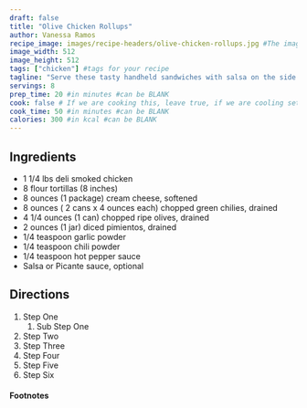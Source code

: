 ```yaml
---
draft: false
title: "Olive Chicken Rollups"
author: Vanessa Ramos
recipe_image: images/recipe-headers/olive-chicken-rollups.jpg #The image for your recipe
image_width: 512
image_height: 512
tags: ["chicken"] #tags for your recipe
tagline: "Serve these tasty handheld sandwiches with salsa on the side for dipping."
servings: 8
prep_time: 20 #in minutes #can be BLANK
cook: false # If we are cooking this, leave true, if we are cooling set to false
cook_time: 50 #in minutes #can be BLANK
calories: 300 #in kcal #can be BLANK
---
```



## Ingredients

- 1 1/4 lbs deli smoked chicken
- 8 flour tortillas (8 inches)
- 8 ounces (1 package) cream cheese, softened
- 8 ounces ( 2 cans x 4 ounces each) chopped green chilies, drained
- 4 1/4 ounces (1 can) chopped ripe olives, drained
- 2 ounces (1 jar) diced pimientos, drained
- 1/4 teaspoon garlic powder
- 1/4 teaspoon chili powder
- 1/4 teaspoon hot pepper sauce
- Salsa or Picante sauce, optional


## Directions

1. Step One
   1. Sub Step One
2. Step Two
3. Step Three
4. Step Four
5. Step Five
6. Step Six

#### Footnotes

[^1]: Footnote 1
